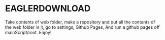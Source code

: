 # EAGLERDOWNLOAD
Take contents of web folder, make a repository and put all the contents of the web folder in it, go to settings, Github Pages, And run a github pages off mainScript/root. Enjoy!

